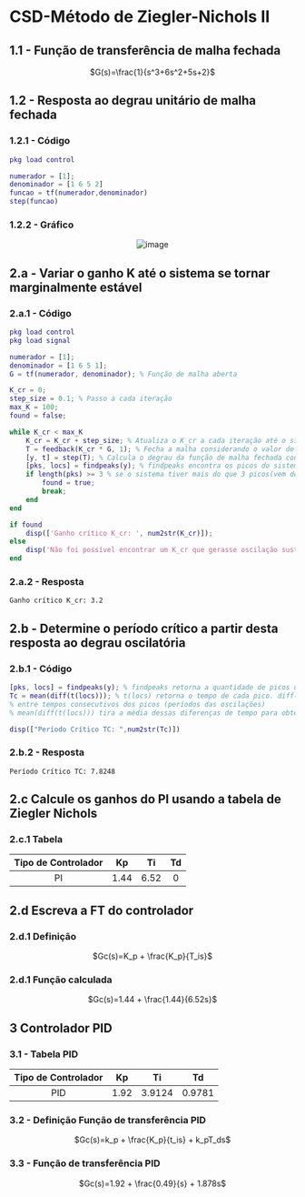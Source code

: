 # CSD-Método de Ziegler-Nichols II 
## 1.1 - Função de transferência de malha fechada
<div align="center">
  
   $`G(s)=\frac{1}{s^3+6s^2+5s+2}`$
   
</div>

## 1.2 - Resposta ao degrau unitário de malha fechada
### 1.2.1 - Código
```matlab
pkg load control

numerador = [1];
denominador = [1 6 5 2]
funcao = tf(numerador,denominador)
step(funcao)
```
### 1.2.2 - Gráfico
<div align="center">
  
  ![image](https://github.com/user-attachments/assets/b6f7fcfc-0dbf-4139-af4b-68284efdba02)

</div>

## 2.a - Variar o ganho K até o sistema se tornar marginalmente estável
### 2.a.1 - Código
```matlab
pkg load control
pkg load signal

numerador = [1];
denominador = [1 6 5 1];
G = tf(numerador, denominador); % Função de malha aberta

K_cr = 0;
step_size = 0.1; % Passo a cada iteração
max_K = 100;
found = false; 

while K_cr < max_K
    K_cr = K_cr + step_size; % Atualiza o K_cr a cada iteração até o sistema estabilizar
    T = feedback(K_cr * G, 1); % Fecha a malha considerando o valor de K_cr
    [y, t] = step(T); % Calcula o degrau da função de malha fechada consierando K_cr
    [pks, locs] = findpeaks(y); % findpeaks encontra os picos do sistema
    if length(pks) >= 3 % se o sistema tiver mais do que 3 picos(vem do método) sinal que estabilizou
        found = true;
        break;
    end
end

if found
    disp(['Ganho crítico K_cr: ', num2str(K_cr)]);
else
    disp('Não foi possível encontrar um K_cr que gerasse oscilação sustentada.');
end
```
### 2.a.2 - Resposta
```
Ganho crítico K_cr: 3.2
```

## 2.b - Determine o período crítico a partir desta resposta ao degrau oscilatória
### 2.b.1 - Código
```matlab
[pks, locs] = findpeaks(y); % findpeaks retorna a quantidade de picos do sistema e seu respectivo tempo (pks e locs)
Tc = mean(diff(t(locs))); % t(locs) retorna o tempo de cada pico. diff(t(locs)) calcula as diferenças
% entre tempos consecutivos dos picos (períodos das oscilações)
% mean(diff(t(locs))) tira a média dessas diferenças de tempo para obter uma estimativa do período crítico.

disp(["Período Crítico TC: ",num2str(Tc)])
```
### 2.b.2 - Resposta
```
Período Crítico TC: 7.8248
```
## 2.c	Calcule os ganhos do PI usando a tabela de Ziegler Nichols

### 2.c.1	Tabela

<div align="center">
  
| Tipo de Controlador | Kp    | Ti    | Td  |
| :---:               | :---: | :---: |:---:|
| PI                  | 1.44  | 6.52  | 0   |

   
   
</div>

## 2.d Escreva a FT do controlador

### 2.d.1 Definição

<div align="center">
  
   $`Gc(s)=K_p + \frac{K_p}{T_is}`$
   
</div>

### 2.d.1 Função calculada

<div align="center">
  
   $`Gc(s)=1.44 + \frac{1.44}{6.52s}`$
   
</div>

## 3 Controlador PID
### 3.1 - Tabela PID
<div align="center">
  
| Tipo de Controlador | Kp    | Ti      | Td       |
| :---:               | :---: | :---:   |:---:     |
| PID                 | 1.92  | 3.9124  | 0.9781   |

</div>

### 3.2 - Definição Função de transferência PID
<div align="center">
  
   $`Gc(s)=k_p + \frac{K_p}{t_is} + k_pT_ds`$
   
</div>

### 3.3 - Função de transferência PID
<div align="center">
  
   $`Gc(s)=1.92 + \frac{0.49}{s} + 1.878s`$
   
</div>

